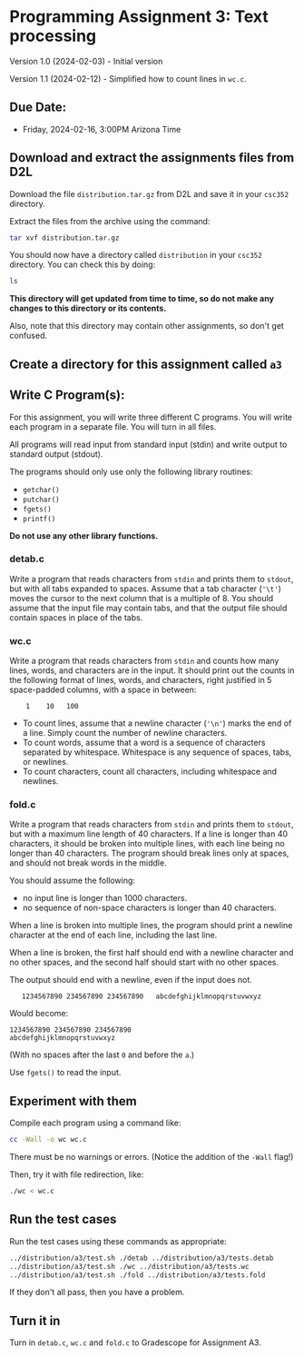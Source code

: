 
# Programming Assignment 3: Text processing 

Version 1.0 (2024-02-03) - Initial version

Version 1.1 (2024-02-12) - Simplified how to count lines in `wc.c`.

## Due Date:

* Friday, 2024-02-16, 3:00PM Arizona Time


## Download and extract the assignments files from D2L

Download the file `distribution.tar.gz` from D2L and save it in your `csc352` directory.

Extract the files from the archive using the command:

```bash
tar xvf distribution.tar.gz
```

You should now have a directory called `distribution` in your `csc352` directory.  You can check this by doing:

```bash
ls
```

**This directory will get updated from time to time, so do not make any changes to this directory or its contents.**

Also, note that this directory may contain other assignments, so don't get confused.

## Create a directory for this assignment called `a3`

## Write C Program(s):

For this assignment, you will write three different C programs.  You will write each program in a separate file.  You will turn in all files.

All programs will read input from standard input (stdin) and write output to standard output (stdout).

The programs should only use only the following library routines:

*  `getchar()`
* `putchar()`
* `fgets()`
* `printf()`

**Do not use any other library functions.**

### detab.c

Write a program that reads characters from `stdin` and prints them to `stdout`, but with all tabs expanded to spaces.  Assume that a tab character (`'\t'`) moves the cursor to the next column that is a multiple of 8.  You should assume that the input file may contain tabs, and that the output file should contain spaces in place of the tabs.

### wc.c

Write a program that reads characters from `stdin` and counts how many lines, words, and characters are in the input.  It should print out the counts in the following format of lines, words, and characters, right justified in 5 space-padded columns, with a space in between:


```
    1    10   100
```

* To count lines, assume that a newline character (`'\n'`) marks the end of a line.  Simply count the number of newline characters.
* To count words, assume that a word is a sequence of characters separated by whitespace.  Whitespace is any sequence of spaces, tabs, or newlines.
* To count characters, count all characters, including whitespace and newlines.

### fold.c

Write a program that reads characters from `stdin` and prints them to `stdout`, but with a maximum line length of 40 characters.  If a line is longer than 40 characters, it should be broken into multiple lines, with each line being no longer than 40 characters.  The program should break lines only at spaces, and should not break words in the middle.

You should assume the following:

* no input line is longer than 1000 characters.
* no sequence of non-space characters is longer than 40 characters.

When a line is broken into multiple lines, the program should print a newline character at the end of each line, including the last line.

When a line is broken, the first half should end with a newline character and no other spaces, and the second half should start with no other spaces.

The output should end with a newline, even if the input does not.

```
   1234567890 234567890 234567890   abcdefghijklmnopqrstuvwxyz
```

Would become:

```
1234567890 234567890 234567890
abcdefghijklmnopqrstuvwxyz
```
(With no spaces after the last `0` and before the `a`.)

Use `fgets()` to read the input.


## Experiment with them

Compile each program using a command like:

```bash
cc -Wall -o wc wc.c
```

There must be no warnings or errors.  (Notice the addition of the `-Wall` flag!)

Then, try it with file redirection, like:

```bash
./wc < wc.c
```

## Run the test cases

Run the test cases using these commands as appropriate:

```bash
../distribution/a3/test.sh ./detab ../distribution/a3/tests.detab
../distribution/a3/test.sh ./wc ../distribution/a3/tests.wc
../distribution/a3/test.sh ./fold ../distribution/a3/tests.fold
```

If they don't all pass, then you have a problem.

## Turn it in

Turn in `detab.c`, `wc.c` and `fold.c` to Gradescope for Assignment A3.

